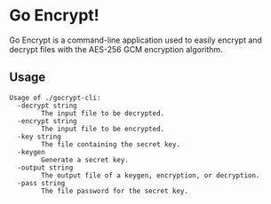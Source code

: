 # Go Encrypt!

Go Encrypt is a command-line application used to easily encrypt and decrypt files with the AES-256 GCM encryption algorithm. 

## Usage
```
Usage of ./gocrypt-cli:
  -decrypt string
        The input file to be decrypted.
  -encrypt string
        The input file to be encrypted.
  -key string
        The file containing the secret key.
  -keygen
        Generate a secret key.
  -output string
        The output file of a keygen, encryption, or decryption.
  -pass string
        The file password for the secret key.
```

